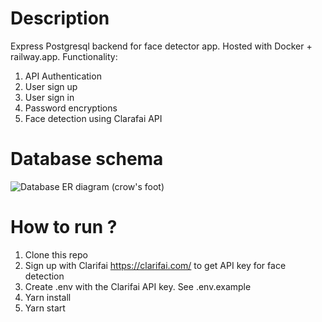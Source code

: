 # Description
Express Postgresql backend for face detector app. Hosted with Docker + railway.app. Functionality:
1. API Authentication
2. User sign up
3. User sign in
4. Password encryptions
5. Face detection using Clarafai API

# Database schema
![Database ER diagram (crow's foot)](https://user-images.githubusercontent.com/52435643/154823318-964e916e-c7a9-4d86-94f5-2ce759901619.png)

# How to run ?
1. Clone this repo
2. Sign up with Clarifai https://clarifai.com/ to get API key for face detection
3. Create .env with the Clarifai API key. See .env.example
4. Yarn install
5. Yarn start
